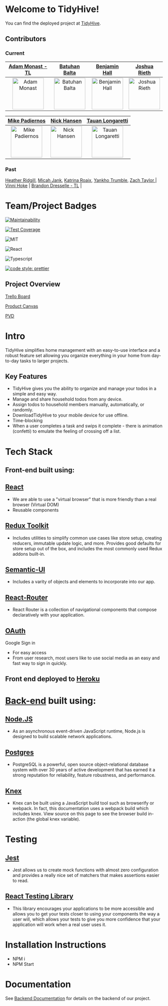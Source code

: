 # Welcome to TidyHive!

You can find the deployed project at [TidyHive](https://stage-homerun-fe.herokuapp.com/).

## Contributors

### Current

| [Adam Monast - TL](https://github.com/Adammonast) | [Batuhan Balta](https://github.com/baltabatuhan) | [Benjamin Hall](https://github.com/BenHall-7) | [Joshua Rieth](https://github.com/Bobj2018) |
| :---: | :---: | :---: | :---: |
| <img alt="Adam Monast" src="https://avatars2.githubusercontent.com/Adammonast" width=100 height=100/> | <img alt="Batuhan Balta" src="https://avatars2.githubusercontent.com/baltabatuhan" width=100 height=100/> | <img alt="Benjamin Hall" src="https://avatars2.githubusercontent.com/BenHall-7" width=100 height=100/> | <img alt="Joshua Rieth" src="https://avatars2.githubusercontent.com/Bobj2018" width=100 height=100/> |

| [Mike Padiernos](https://github.com/mikepadiernos) | [Nick Hansen](https://github.com/Hansen-Nick) | [Tauan Longaretti](https://github.com/tauanlongaretti) |
| :---: | :---: | :---: |
| <img alt="Mike Padiernos" src="https://avatars2.githubusercontent.com/mikepadiernos" width=100 height=100/> | <img alt="Nick Hansen" src="https://avatars2.githubusercontent.com/Hansen-Nick" width=100 height=100/> | <img alt="Tauan Longaretti" src="https://avatars2.githubusercontent.com/tauanlongaretti" width=100 height=100/> |

### Past

[Heather Ridgill](https://github.com/Heather-Ridgill), [Micah Jank](https://github.com/MicahJank), [Katrina Roaix](https://github.com/kroaix), [Yankho Trumble](https://github.com/Mayankho), [Zach Taylor ](https://github.com/zbtaylor) | [Vinni Hoke](https://github.com/vinnihoke) | [Brandon Dresselle - TL](https://github.com/BDesselle) |

# Team/Project Badges

[![Maintainability](https://api.codeclimate.com/v1/badges/9d4df6969072940d2a54/maintainability)](https://codeclimate.com/github/Lambda-School-Labs/homerun-fe/maintainability)

[![Test Coverage](https://api.codeclimate.com/v1/badges/9d4df6969072940d2a54/test_coverage)](https://codeclimate.com/github/Lambda-School-Labs/homerun-fe/test_coverage)

![MIT](https://img.shields.io/packagist/l/doctrine/orm.svg) 

![React](https://img.shields.io/badge/react-v16.7.0--alpha.2-blue.svg)

![Typescript](https://img.shields.io/npm/types/typescript.svg?style=flat)

[![code style: prettier](https://img.shields.io/badge/code_style-prettier-ff69b4.svg?style=flat-square)](https://github.com/prettier/prettier)


<!-- 🚫 more info on using badges [here](https://github.com/badges/shields) -->

## Project Overview

[Trello Board](https://trello.com/b/dUO3ZNeC/labspt7-homerun)

[Product Canvas](https://www.notion.so/3aace866789645e28bf7201e51caf7ab?v=6f422e13816b4053ba28a617be2fc9d7)

[PVD](https://www.notion.so/Home-Run-12ed145a14c1426492108b0558e6d64b)


# Intro

TidyHive simplifies home management with an easy-to-use interface and a robust feature set allowing you organize everything in your home from day-to-day tasks to larger projects. 


## Key Features

-    TidyHive gives you the ability to organize and manage your todos in a simple and easy way.
-    Manage and share household todos from any device.
-    Assign todos to household members manually, automatically, or randomly.
-    DownloadTidyHive to your mobile device for use offline.
-    Time-blocking
-    When a user completes a task and swips it complete - there is animation (confetti) to emulate the feeling of crossing off a list.

# Tech Stack

## Front-end built using:

## [React](https://reactjs.org/)


-    We are able to use a "virtual browser" that is more friendly than a real browser (Virtual DOM)
-    Reusable components 

## [Redux Toolkit](https://redux-toolkit.js.org/)
-    Includes utilities to simplify common use cases like store setup, creating reducers, immutable update logic, and more. Provides good defaults for store setup out of the box, and includes the most commonly used Redux addons built-in.

## [Semantic-UI](https://react.semantic-ui.com/)
-    Includes a varity of objects and elements to incorporate into our app.

## [React-Router](https://reacttraining.com/react-router/)
-    React Router is a collection of navigational components that compose declaratively with your application.


## [OAuth](https://www.okta.com/resources/whitepaper-pre-built-identity-solution/?utm_campaign=search_google_amer_multiple_ao_ciam_exact&utm_medium=cpc&utm_source=google&utm_term=oauth&utm_page={url}&gclid=CjwKCAjw7e_0BRB7EiwAlH-goM5hGQ3CoE8czHcm1fEVW-DV78Lcn-jU4aA2l-_qhJ5utpy7u6LgPhoCrJgQAvD_BwE)

Google Sign in

-    For easy access
-    From user research, most users like to use social media as an easy and fast way to sign in quickly. 


## Front end deployed to [Heroku](www.heroku.com)

# [Back-end](https://github.com/Lambda-School-Labs/homerun-be) built using:

## [Node.JS](https://nodejs.org/en/)

-    As an asynchronous event-driven JavaScript runtime, Node.js is designed to build scalable network applications.

## [Postgres](https://www.postgresql.org/)

-    PostgreSQL is a powerful, open source object-relational database system with over 30 years of active development that has earned it a strong reputation for reliability, feature robustness, and performance.

## [Knex](https://www.npmjs.com/package/knex)
-    Knex can be built using a JavaScript build tool such as browserify or webpack. In fact, this documentation uses a webpack build which includes knex. View source on this page to see the browser build in-action (the global knex variable).
<!-- 
<!-- PRIVATE -->
<!-- #  Environment Variables 

<!-- In order for the app to function correctly, the user must set up their own environment variables. There should be a .env file containing the following:

    *  BASE_URL=http://localhost:3000 
    *  FE_URL=http://localhost:3001
    *  OAUTH_URL=localhost:3000
    *  OAUTH_PROTOCOL=http
    *  DEV_LOCAL=postgresql://postgres:Test1234@localhost/postgres
    *  SG_USER=apikey
    *  SG_PASS=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
    *  ALGO=aes-256-cbc
    *  CRYPTO_KEY=True nobility is being superior to your former self.
    *  SESSION_KEY=this is a session key
    *  G_CLIENT_ID=1050964061778-o501f0usfcgqtapvsmhvs89eebtndv9m.apps.googleusercontent.com
    *  G_CLIENT_SECRET=G1tKjOJDY5srwnyMPf8bJbvk
    *  F_CLIENT_ID=200338417844322
    *  F_CLIENT_SECRET=7a99ae1f44e01f370261b55b9e37d45f --> 
<!-- 
#  Content Licenses


| Image Filename | Source / Creator | License                                                                      |
| -------------- | ---------------- | ---------------------------------------------------------------------------- |
|   |  |  |
| rings.svg      | Sam Herbert      | [MIT](https://github.com/SamHerbert/SVG-Loaders)                             | -->

# Testing

## [Jest](https://jestjs.io/docs/en/tutorial-react)
-    Jest allows us to create mock functions with almost zero configuration and provides a really nice set of matchers that makes assertions easier to read.

## [React Testing Library](https://testing-library.com/docs/react-testing-library/intro)
-    This library encourages your applications to be more accessible and allows you to get your tests closer to using your components the way a user will, which allows your tests to give you more confidence that your application will work when a real user uses it.

# Installation Instructions

- NPM i
- NPM Start


# Documentation

See [Backend Documentation](https://github.com/Lambda-School-Labs/homerun-be/blob/master/README.md) for details on the backend of our project.


<!-- # Contributing

When contributing to this repository, please first discuss the change you wish to make via issue, email, or any other method with the owners of this repository before making a change.

Please note we have a [code of conduct](./CODE_OF_CONDUCT.md). Please follow it in all your interactions with the project.

## Issue/Bug Request
   
 **If you are having an issue with the existing project code, please submit a bug report under the following guidelines:**
 - Check first to see if your issue has already been reported.
 - Check to see if the issue has recently been fixed by attempting to reproduce the issue using the latest master branch in the repository.
 - Create a live example of the problem.
 - Submit a detailed bug report including your environment & browser, steps to reproduce the issue, actual and expected outcomes,  where you believe the issue is originating from, and any potential solutions you have considered.

### Feature Requests

We would love to hear from you about new features which would improve this app and further the aims of our project. Please provide as much detail and information as possible to show us why you think your new feature should be implemented.

### Pull Requests

If you have developed a patch, bug fix, or new feature that would improve this app, please submit a pull request. It is best to communicate your ideas with the developers first before investing a great deal of time into a pull request to ensure that it will mesh smoothly with the project.

Remember that this project is licensed under the MIT license, and by submitting a pull request, you agree that your work will be, too.

#### Pull Request Guidelines

- Ensure any install or build dependencies are removed before the end of the layer when doing a build.
- Update the README.md with details of changes to the interface, including new plist variables, exposed ports, useful file locations and container parameters.
- Ensure that your code conforms to our existing code conventions and test coverage.
- Include the relevant issue number, if applicable.
- You may merge the Pull Request in once you have the sign-off of two other developers, or if you do not have permission to do that, you may request the second reviewer to merge it for you.

### Attribution

These contribution guidelines have been adapted from [this good-Contributing.md-template](https://gist.github.com/PurpleBooth/b24679402957c63ec426). -->

